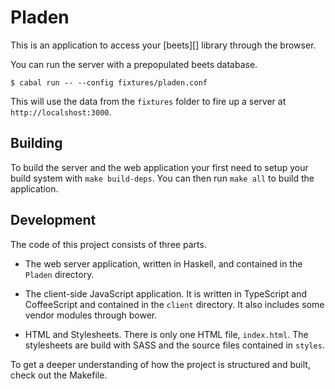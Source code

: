 Pladen
======

This is an application to access your [beets][] library through the
browser.

You can run the server with a prepopulated beets database.

```
$ cabal run -- --config fixtures/pladen.conf
```

This will use the data from the `fixtures` folder to fire up a server
at `http://localshost:3000`.


Building
--------

To build the server and the web application your first need to setup
your build system with `make build-deps`. You can then run `make all`
to build the application.


Development
-----------

The code of this project consists of three parts.

* The web server application, written in Haskell, and contained in the
  `Pladen` directory.

* The client-side JavaScript application. It is written in TypeScript
  and CoffeeScript and contained in the `client` directory. It also
  includes some vendor modules through bower.

* HTML and Stylesheets. There is only one HTML file, `index.html`. The
  stylesheets are build with SASS and the source files contained in
  `styles`.

To get a deeper understanding of how the project is structured and
built, check out the Makefile.
